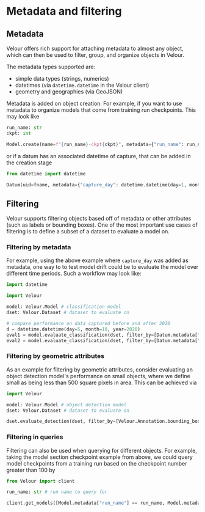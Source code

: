 # Metadata and filtering

## Metadata

Velour offers rich support for attaching metadata to almost any object, which can then be used to filter, group, and organize objects in Velour.

The metadata types supported are:

- simple data types (strings, numerics)
- datetimes (via `datetime.datetime` in the Velour client)
- geometry and geographies (via GeoJSON)

Metadata is added on object creation. For example, if you want to use metadata to organize models that come from training run checkpoints. This may look like

```python
run_name: str
ckpt: int

Model.create(name=f"{run_name}-ckpt{ckpt}", metadata={"run_name": run_name, "ckpt": ckpt})
```

or if a datum has an associated datetime of capture, that can be added in the creation stage

```python
from datetime import datetime

Datum(uid=fname, metadata={"capture_day": datetime.datetime(day=1, month=1, year=2021)})
```

## Filtering

Velour supports filtering objects based off of metadata or other attributes (such as labels or bounding boxes). One of the most important use cases of filtering is to define a subset of a dataset to evaluate a model on.

### Filtering by metadata

For example, using the above example where `capture_day` was added as metadata, one way to to test model drift could be to evaluate the model over different time periods. Such a workflow may look like:

```python
import datetime

import Velour

model: Velour.Model # classification model
dset: Velour.Dataset # dataset to evaluate on

# compare performance on data captured before and after 2020
d = datetime.datetime(day=5, month=10, year=2020)
eval1 = model.evaluate_classification(dset, filter_by=[Datum.metadata["capture_day"] < d])
eval2 = model.evaluate_classification(dset, filter_by=[Datum.metadata["capture_day"] > d])
```

### Filtering by geometric attributes

As an example for filtering by geometric attributes, consider evaluating an object detection model's performance on small objects, where we define small as being less than 500 square pixels in area. This can be achieved via

```python
import Velour

model: Velour.Model # object detection model
dset: Velour.Dataset # dataset to evaluate on

dset.evaluate_detection(dset, filter_by=[Velour.Annotation.bounding_box.area < 500])
```

### Filtering in queries

Filtering can also be used when querying for different objects. For example, taking the model section checkpoint example from above, we could query model checkpoints from a training run based on the checkpoint number greater than 100 by

```python
from Velour import client

run_name: str # run name to query for

client.get_models([Model.metadata["run_name"] == run_name, Model.metadata["ckpt"] > 100])
```
